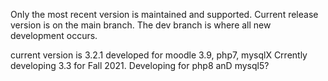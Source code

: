 Only the most recent version is maintained and supported.
Current release version is on the main branch. The dev branch is where all new development occurs.

current version is 3.2.1 developed for moodle 3.9, php7, mysqlX
Crrently developing 3.3 for Fall 2021. Developing for php8 anD mysql5?
